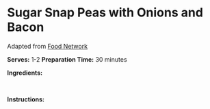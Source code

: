 Sugar Snap Peas with Onions and Bacon
=====================================

Adapted from [Food Network](http://foodnetwork.com)

**Serves:** 1-2
 **Preparation Time:** 30 minutes

**Ingredients:**

 

**Instructions:**
